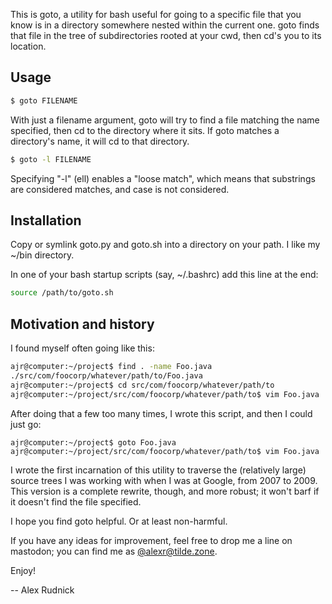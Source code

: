 This is goto, a utility for bash useful for going to a specific file that you
know is in a directory somewhere nested within the current one. goto finds that
file in the tree of subdirectories rooted at your cwd, then cd's you to its
location.

## Usage

```bash
$ goto FILENAME
```

With just a filename argument, goto will try to find a file matching the name
specified, then cd to the directory where it sits. If goto matches a
directory's name, it will cd to that directory. 

```bash
$ goto -l FILENAME
```

Specifying "-l" (ell) enables a "loose match", which means that substrings are
considered matches, and case is not considered.

## Installation
Copy or symlink goto.py and goto.sh into a directory on your path. I like my
~/bin directory.

In one of your bash startup scripts (say, ~/.bashrc) add this line at the end:

```bash
source /path/to/goto.sh
```

## Motivation and history

I found myself often going like this:

```bash
ajr@computer:~/project$ find . -name Foo.java
./src/com/foocorp/whatever/path/to/Foo.java
ajr@computer:~/project$ cd src/com/foocorp/whatever/path/to
ajr@computer:~/project/src/com/foocorp/whatever/path/to$ vim Foo.java
```

After doing that a few too many times, I wrote this script, and then I could
just go:

```
ajr@computer:~/project$ goto Foo.java
ajr@computer:~/project/src/com/foocorp/whatever/path/to$ vim Foo.java
```

I wrote the first incarnation of this utility to traverse the (relatively
large) source trees I was working with when I was at Google, from 2007 to 2009.
This version is a complete rewrite, though, and more robust; it won't barf if
it doesn't find the file specified.

I hope you find goto helpful. Or at least non-harmful.

If you have any ideas for improvement, feel free to drop me a line on mastodon;
you can find me as [@alexr@tilde.zone](https://tilde.zone/@alexr).

Enjoy!

-- Alex Rudnick
